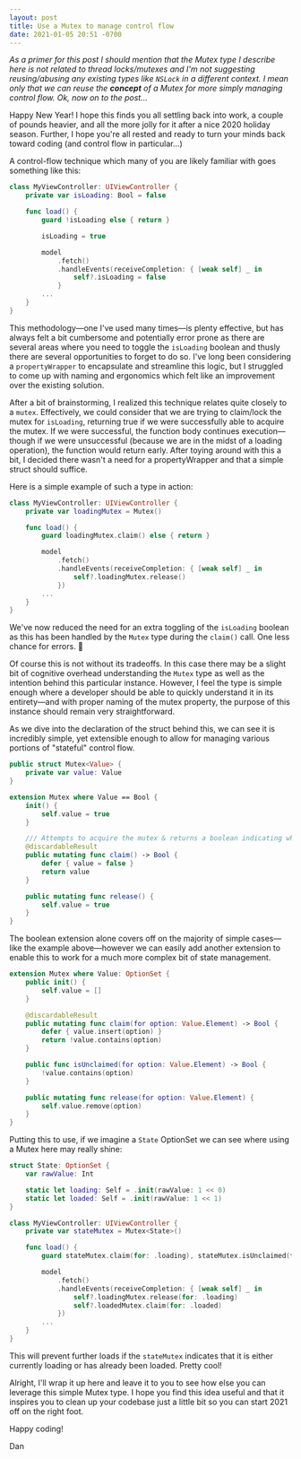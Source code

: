 ```yaml
---
layout: post
title: Use a Mutex to manage control flow
date: 2021-01-05 20:51 -0700
---
```

_As a primer for this post I should mention that the Mutex type I describe here is not related to thread locks/mutexes and I'm not suggesting reusing/abusing any existing types like `NSLock` in a different context. I mean only that we can reuse the **concept** of a Mutex for more simply managing control flow. Ok, now on to the post..._

Happy New Year! I hope this finds you all settling back into work, a couple of pounds heavier, and all the more jolly for it after a nice 2020 holiday season. Further, I hope you're all rested and ready to turn your minds back toward coding (and control flow in particular...)

A control-flow technique which many of you are likely familiar with goes something like this:

``` swift
class MyViewController: UIViewController {
    private var isLoading: Bool = false

    func load() {
        guard !isLoading else { return }

        isLoading = true

        model
            .fetch()
            .handleEvents(receiveCompletion: { [weak self] _ in
                self?.isLoading = false
            }
        ...
    }
}
```

This methodology—one I've used many times—is plenty effective, but has always felt a bit cumbersome and potentially error prone as there are several areas where you need to toggle the `isLoading` boolean and thusly there are several opportunities to forget to do so. I've long been considering a `propertyWrapper` to encapsulate and streamline this logic, but I struggled to come up with naming and ergonomics which felt like an improvement over the existing solution.

After a bit of brainstorming, I realized this technique relates quite closely to a `mutex`. Effectively, we could consider that we are trying to claim/lock the mutex for `isLoading`, returning true if we were successfully able to acquire the mutex. If we were successful, the function body continues execution—though if we were unsuccessful (because we are in the midst of a loading operation), the function would return early. After toying around with this a bit, I decided there wasn't a need for a propertyWrapper and that a simple struct should suffice.

Here is a simple example of such a type in action:

``` swift
class MyViewController: UIViewController {
    private var loadingMutex = Mutex()

    func load() {
        guard loadingMutex.claim() else { return }

        model
            .fetch()
            .handleEvents(receiveCompletion: { [weak self] _ in
                self?.loadingMutex.release()
            })
        ...
    }
}
```

We've now reduced the need for an extra toggling of the `isLoading` boolean as this has been handled by the `Mutex` type during the `claim()` call. One less chance for errors. 🎉

Of course this is not without its tradeoffs. In this case there may be a slight bit of cognitive overhead understanding the `Mutex` type as well as the intention behind this particular instance. However, I feel the type is simple enough where a developer should be able to quickly understand it in its entirety—and with proper naming of the mutex property, the purpose of this instance should remain very straightforward.

As we dive into the declaration of the struct behind this, we can see it is incredibly simple, yet extensible enough to allow for managing various portions of "stateful" control flow.

``` swift
public struct Mutex<Value> {
    private var value: Value
}

extension Mutex where Value == Bool {
    init() {
        self.value = true
    }

    /// Attempts to acquire the mutex & returns a boolean indicating whether the acquisition was successful.
    @discardableResult
    public mutating func claim() -> Bool {
        defer { value = false }
        return value
    }

    public mutating func release() {
        self.value = true
    }
}
```

The boolean extension alone covers off on the majority of simple cases—like the example above—however we can easily add another extension to enable this to work for a much more complex bit of state management.

``` swift
extension Mutex where Value: OptionSet {
    public init() {
        self.value = []
    }

    @discardableResult
    public mutating func claim(for option: Value.Element) -> Bool {
        defer { value.insert(option) }
        return !value.contains(option)
    }

    public func isUnclaimed(for option: Value.Element) -> Bool {
        !value.contains(option)
    }

    public mutating func release(for option: Value.Element) {
        self.value.remove(option)
    }
}
```

Putting this to use, if we imagine a `State` OptionSet we can see where using a Mutex here may really shine:

``` swift
struct State: OptionSet {
    var rawValue: Int

    static let loading: Self = .init(rawValue: 1 << 0)
    static let loaded: Self = .init(rawValue: 1 << 1)
}

class MyViewController: UIViewController {
    private var stateMutex = Mutex<State>()

    func load() {
        guard stateMutex.claim(for: .loading), stateMutex.isUnclaimed(for: .loaded) else { return }

        model
            .fetch()
            .handleEvents(receiveCompletion: { [weak self] _ in
                self?.loadingMutex.release(for: .loading)
                self?.loadedMutex.claim(for: .loaded)
            })
        ...
    }
}
```

This will prevent further loads if the `stateMutex` indicates that it is either currently loading or has already been loaded. Pretty cool!

Alright, I'll wrap it up here and leave it to you to see how else you can leverage this simple Mutex type. I hope you find this idea useful and that it inspires you to clean up your codebase just a little bit so you can start 2021 off on the right foot.

Happy coding!

Dan
